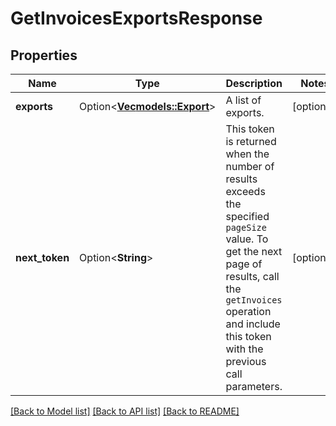 # GetInvoicesExportsResponse

## Properties

Name | Type | Description | Notes
------------ | ------------- | ------------- | -------------
**exports** | Option<[**Vec<models::Export>**](Export.md)> | A list of exports. | [optional]
**next_token** | Option<**String**> | This token is returned when the number of results exceeds the specified `pageSize` value. To get the next page of results, call the `getInvoices` operation and include this token with the previous call parameters. | [optional]

[[Back to Model list]](../README.md#documentation-for-models) [[Back to API list]](../README.md#documentation-for-api-endpoints) [[Back to README]](../README.md)



